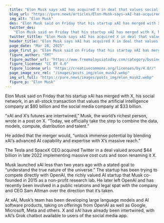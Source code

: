 ```yaml
---
  title: "Elon Musk says xAI has acquired X in deal that values social media site at $33 billion"
  blog_url: "https://pure.news/articles/Elon-Musk-says-xAI-has-acquired-x-in-deal-that-values-social-media-site-at-$33-billion"
  img_alt: "Elon Musk"
  des: "Elon Musk said on Friday that his startup xAI has merged with X, his social network, in an all-stock transaction that values the artificial intelligence company at $80 billion and the social media company at $33 billion."
  twitter_des:
    "Elon Musk said on Friday that his startup xAI has merged with X, his social network, in an all-stock transaction that values the artificial intelligence company at $80 billion and the social media company at $33 billion."
  twitter_tittle: "Elon Musk says xAI has acquired X in deal that values social media site at $33 billion"
  header_title: "Elon Musk says xAI has acquired X in deal that values social media site at $33 billion"
  page_date: "Mar 28, 2025"
  page_first_p: "Elon Musk said on Friday that his startup xAI has merged with X, his social network, in an all-stock transaction that values the artificial intelligence company at $80 billion and the social media company at $33 billion."
  figure_author: "FMT"
  figure_author_url: "https://www.freemalaysiatoday.com/category/business/2023/12/06/musks-ai-startup-files-to-raise-us1-billion-in-fresh-capital/"
  figure_license: "CC BY 4.0"
  figure_license_url: "https://creativecommons.org/licenses/by/4.0//"
  page_image_src_rel: "/images/posts_img/elon_musk2.webp"
  img_url_full: "https://pure.news/images/posts_img/elon_musk2.webp"
  figure_p: "Elon Musk"
---
```


Elon Musk said on Friday that his startup xAI has merged with X, his social network, in an all-stock transaction that values the artificial intelligence company at $80 billion and the social media company at $33 billion.

“xAI and X’s futures are intertwined,” Musk, the world’s richest person, wrote in a post on X. “Today, we officially take the step to combine the data, models, compute, distribution and talent.”

He added that the merger would, “unlock immense potential by blending xAI’s advanced AI capability and expertise with X’s massive reach.”

The Tesla and SpaceX CEO acquired Twitter in a deal valued around $44 billion in late 2022 implementing massive cost cuts and soon renaming it X.

Musk launched xAI less than two years ago with a stated goal to “understand the true nature of the universe.” The startup has been trying to compete directly with OpenAI, the richly valued AI startup that Musk co-founded in 2015 as a non-profit research lab. He later left OpenAI and has recently been involved in a public relations and legal spat with the company and CEO Sam Altman over the direction that it’s taken.

At xAI, Musk’s team has been developing large language models and AI software products, taking on offerings from OpenAI as well as Google, Microsoft, Meta and others. X and xAI have already been intertwined, with xAI’s Grok chatbot available to users of the social media app.
